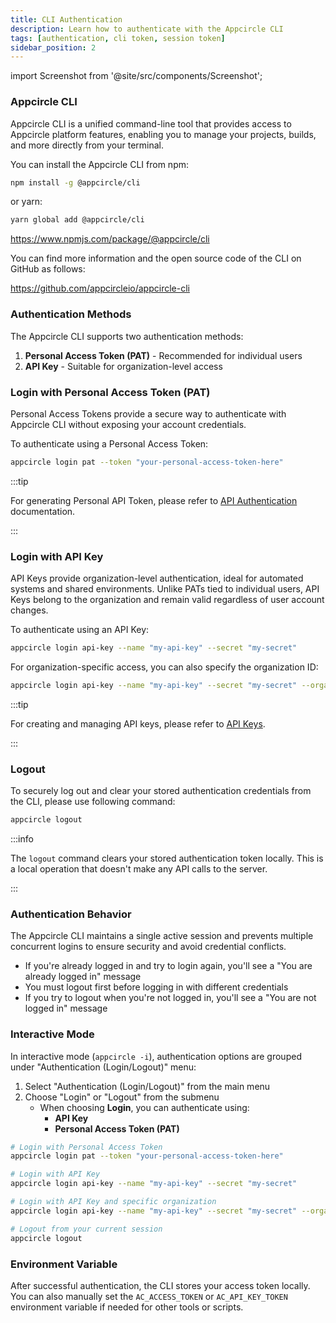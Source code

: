 ```yaml
---
title: CLI Authentication
description: Learn how to authenticate with the Appcircle CLI
tags: [authentication, cli token, session token]
sidebar_position: 2
---
```


import Screenshot from '@site/src/components/Screenshot';

### Appcircle CLI

Appcircle CLI is a unified command-line tool that provides access to Appcircle platform features, enabling you to manage your projects, builds, and more directly from your terminal.

You can install the Appcircle CLI from npm:

```bash
npm install -g @appcircle/cli
```

or yarn:

```bash
yarn global add @appcircle/cli
```

https://www.npmjs.com/package/@appcircle/cli

You can find more information and the open source code of the CLI on GitHub as follows:

https://github.com/appcircleio/appcircle-cli

### Authentication Methods

The Appcircle CLI supports two authentication methods:

1. **Personal Access Token (PAT)** - Recommended for individual users
2. **API Key** - Suitable for organization-level access

### Login with Personal Access Token (PAT)

Personal Access Tokens provide a secure way to authenticate with Appcircle CLI without exposing your account credentials. 

To authenticate using a Personal Access Token:

```bash
appcircle login pat --token "your-personal-access-token-here"
```

:::tip

For generating Personal API Token, please refer to [API Authentication](/appcircle-api-and-cli/api-authentication#generatingmanaging-the-personal-api-tokens) documentation.

:::

### Login with API Key

API Keys provide organization-level authentication, ideal for automated systems and shared environments. Unlike PATs tied to individual users, API Keys belong to the organization and remain valid regardless of user account changes.

To authenticate using an API Key:

```bash
appcircle login api-key --name "my-api-key" --secret "my-secret"
```

For organization-specific access, you can also specify the organization ID:

```bash
appcircle login api-key --name "my-api-key" --secret "my-secret" --organization-id "org-123"
```

:::tip

For creating and managing API keys, please refer to [API Keys](/account/my-organization/security/api-keys).

:::

### Logout

To securely log out and clear your stored authentication credentials from the CLI, please use following command:

```bash
appcircle logout
```

:::info

The `logout` command clears your stored authentication token locally. This is a local operation that doesn't make any API calls to the server.

:::


### Authentication Behavior

The Appcircle CLI maintains a single active session and prevents multiple concurrent logins to ensure security and avoid credential conflicts.


- If you're already logged in and try to login again, you'll see a "You are already logged in" message
- You must logout first before logging in with different credentials
- If you try to logout when you're not logged in, you'll see a "You are not logged in" message

### Interactive Mode

In interactive mode (`appcircle -i`), authentication options are grouped under "Authentication (Login/Logout)" menu:

1. Select "Authentication (Login/Logout)" from the main menu
2. Choose "Login" or "Logout" from the submenu
   - When choosing **Login**, you can authenticate using:
     - **API Key**
     - **Personal Access Token (PAT)**


```bash
# Login with Personal Access Token
appcircle login pat --token "your-personal-access-token-here"

# Login with API Key
appcircle login api-key --name "my-api-key" --secret "my-secret"

# Login with API Key and specific organization
appcircle login api-key --name "my-api-key" --secret "my-secret" --organization-id "org-123"

# Logout from your current session
appcircle logout
```

### Environment Variable

After successful authentication, the CLI stores your access token locally. You can also manually set the `AC_ACCESS_TOKEN` or `AC_API_KEY_TOKEN` environment variable if needed for other tools or scripts.
